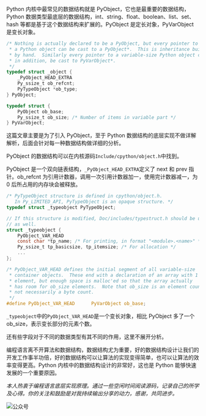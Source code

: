 Python 内核中最常见的数据结构就是 PyObject，它也是最重要的数据结构，Python 数据类型最底层的数据结构，int、string、float、boolean、list、set、hash 等都是基于这个数据结构来扩展的。PyObject 是定长对象，PyVarObject 是变长对象。

```c
/* Nothing is actually declared to be a PyObject, but every pointer to
 * a Python object can be cast to a PyObject*.  This is inheritance built
 * by hand.  Similarly every pointer to a variable-size Python object can,
 * in addition, be cast to PyVarObject*.
 */
typedef struct _object {
    _PyObject_HEAD_EXTRA
    Py_ssize_t ob_refcnt;
    PyTypeObject *ob_type;
} PyObject;

typedef struct {
    PyObject ob_base;
    Py_ssize_t ob_size; /* Number of items in variable part */
} PyVarObject;
```

这篇文章主要是为了引入 PyObject，至于 Python 数据结构的底层实现不做详解解析，后面会针对每一种数据结构做详细的分析。

PyObject 的数据结构可以在内核源码`Include/cpython/object.h`中找到。

PyObject 是一个双向链表结构，`_PyObject_HEAD_EXTRA`定义了 next 和 prev 指针。ob_refcnt 为引用计数器，调用一次引用计数器加一，使用完计数器减一，为 0 后所占用的内存块会被释放。

```c
/* PyTypeObject structure is defined in cpython/object.h.
   In Py_LIMITED_API, PyTypeObject is an opaque structure. */
typedef struct _typeobject PyTypeObject;

// If this structure is modified, Doc/includes/typestruct.h should be updated
// as well.
struct _typeobject {
    PyObject_VAR_HEAD
    const char *tp_name; /* For printing, in format "<module>.<name>" */
    Py_ssize_t tp_basicsize, tp_itemsize; /* For allocation */ 
    ... 
};

/* PyObject_VAR_HEAD defines the initial segment of all variable-size
 * container objects.  These end with a declaration of an array with 1
 * element, but enough space is malloc'ed so that the array actually
 * has room for ob_size elements.  Note that ob_size is an element count,
 * not necessarily a byte count.
 */
#define PyObject_VAR_HEAD      PyVarObject ob_base;
```

`_typeobject`中的`PyObject_VAR_HEAD`是一个变长对象，相比 PyObject 多了一个 ob_size，表示变长部分的元素个数。

还有些字段对于不同的数据类型有其不同的作用，这里不展开分析。

编程语言离不开算法和数据结构，数据结构尤为重要，好的数据结构设计让我们的开发工作事半功倍，好的数据结构可以让算法的实现变得简单，也可以让算法的效率变得更高。Python 内核中的数据结构设计的非常好，这也是 Python 能够快速发展的一个重要原因。

<i>本人热衷于编程语言底层实现原理。通过一些空闲时间阅读源码，记录自己的所学及心得。你的关注和鼓励是对我持续输出分享的动力，感谢，共同进步。</i>

![公众号](image/gzh.png)